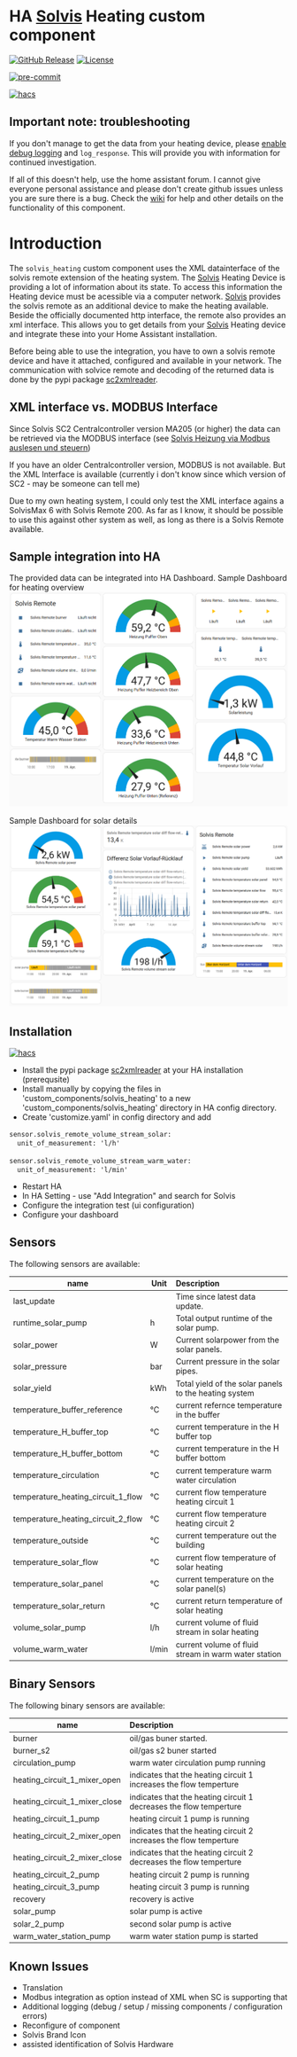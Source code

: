 #  HA [Solvis](http://www.solvis.de) Heating custom component

[![GitHub Release][releases-shield]][releases]
[![License][license-shield]](LICENSE)

[![pre-commit][pre-commit-shield]][pre-commit]

[![hacs][hacsbadge]][hacs]

## Important note: troubleshooting
If you don't manage to get the data from your heating device, please [enable debug logging](#debug-logging) and `log_response`. This will provide you with information for continued investigation. 

If all of this doesn't help, use the home assistant forum. I cannot give everyone personal assistance and please don't create github issues unless you are sure there is a bug.
Check the [wiki](https://github.com/Lurchi70/ha-solvis-heating/wiki) for help and other details on the functionality of this component.

# Introduction
The `solvis_heating` custom component uses the XML datainterface of the solvis remote extension of the heating system. 
The [Solvis](http://www.solvis.de) Heating Device is providing a lot of information about its state. To access this information the Heating device must be acessible via a computer network. [Solvis](http://www.solvis.de) provides the solvis remote as an additional device to make the heating available. Beside the officially documented http interface, the remote also provides an xml interface. 
This allows you to get details from your [Solvis](http://www.solvis.de) Heating device and integrate these into your Home Assistant installation.

Before being able to use the integration, you have to own a solvis remote device and have it attached, configured and available in your network. The communication with solvice remote and decoding of the returned data is done by the pypi package [sc2xmlreader](https://pypi.org/project/sc2xmlreader/). 

## XML interface vs. MODBUS Interface
Since Solvis SC2 Centralcontroller version MA205 (or higher) the data can be retrieved via the MODBUS interface (see [Solvis Heizung via Modbus auslesen und steuern](https://github.com/saruter/smarthome/blob/master/docs/projekte/solvis-heizung.md))

If you have an older Centralcontroller version, MODBUS is not available. But the XML Interface is available (currently i don't know since which version of SC2 - may be someone can tell me)

Due to my own heating system, I could only test the XML interface agains a SolvisMax 6 with Solvis Remote 200. 
As far as I know, it should be possible to use this against other system as well, as long as there is a Solvis Remote available.
## Sample integration into HA
The provided data can be integrated into HA Dashboard. 
Sample Dashboard for heating overview 
![Sample Screenshot for integration into HA](screenshots/screenshot01.png)

Sample Dashboard for solar details 
![Sample Screenshot for details about solar](screenshots/screenshot02.PNG)

## Installation

[![hacs][hacsbadge]][hacs]
- Install the pypi package [sc2xmlreader](https://pypi.org/project/sc2xmlreader/) at your HA installation (prerequsite)
- Install manually by copying the files in 'custom_components/solvis_heating' to a new 'custom_components/solvis_heating' directory in HA config directory.
- Create 'customize.yaml' in config directory and add 
```
sensor.solvis_remote_volume_stream_solar:
  unit_of_measurement: 'l/h'

sensor.solvis_remote_volume_stream_warm_water:
  unit_of_measurement: 'l/min'
``` 
- Restart HA 
- In HA Setting - use "Add Integration" and search for Solvis
- Configure the integration test (ui configuration)
- Configure your dashboard

## Sensors
The following sensors are available:

| name                         | Unit   | Description   |
|------------------------------|--------|:-------------------------------------------|
| last_update                  |        | Time since latest data update.                |
| runtime_solar_pump           | h      | Total output runtime of the solar pump. |
| solar_power                  | W      | Current solarpower from the solar panels. |
| solar_pressure               | bar    | Current pressure in the solar pipes. |
| solar_yield                  | kWh    | Total yield of the solar panels to the heating system |
| temperature_buffer_reference | °C     | current refernce temperature in the buffer |
| temperature_H_buffer_top     | °C     | current temperature in the H buffer top |
| temperature_H_buffer_bottom  | °C     | current temperature in the H buffer bottom |
| temperature_circulation      | °C     | current temperature warm water circulation |
| temperature_heating_circuit_1_flow | °C     | current flow temperature heating circuit 1 |
| temperature_heating_circuit_2_flow | °C     | current flow temperature heating circuit 2 |
| temperature_outside          | °C     | current temperature out the building |
| temperature_solar_flow       | °C     | current flow temperature of solar heating  |
| temperature_solar_panel      | °C     | current temperature on the solar panel(s)  |
| temperature_solar_return     | °C     | current return temperature of solar heating  |
| volume_solar_pump            | l/h    | current volume of fluid stream in solar heating  |
| volume_warm_water            | l/min  | current volume of fluid stream in warm water station  |

## Binary Sensors
The following binary sensors are available:

| name                         | Description   |
|------------------------------|:-------------------------------------------|
| burner                       | oil/gas buner started. |
| burner_s2                    | oil/gas s2 buner started |
| circulation_pump             | warm water circulation pump running |
| heating_circuit_1_mixer_open | indicates that the heating circuit 1 increases the flow temperture |
| heating_circuit_1_mixer_close| indicates that the heating circuit 1 decreases the flow temperture |
| heating_circuit_1_pump       | heating circuit 1 pump is running |
| heating_circuit_2_mixer_open | indicates that the heating circuit 2 increases the flow temperture |
| heating_circuit_2_mixer_close| indicates that the heating circuit 2 decreases the flow temperture |
| heating_circuit_2_pump       | heating circuit 2 pump is running |
| heating_circuit_3_pump       | heating circuit 3 pump is running |
| recovery                     | recovery is active |
| solar_pump                   | solar pump is active |
| solar_2_pump                 | second solar pump is active |
| warm_water_station_pump      | warm water station pump is started |

## Known Issues
- Translation 
- Modbus integration as option instead of XML when SC is supporting that 
- Additional logging (debug / setup / missing components / configuration errors)
- Reconfigure of component
- Solvis Brand Icon
- assisted identification of Solvis Hardware

[commits]: https://github.com/Lurchi70/ha-solvis-heating/commits/main
[hacs]: https://hacs.xyz
[hacsbadge]: https://img.shields.io/badge/HACS-Default-orange.svg?style=for-the-badge
[discord]: https://discord.gg/Qa5fW2R
[discord-shield]: https://img.shields.io/discord/330944238910963714.svg?style=for-the-badge
[license-shield]: https://img.shields.io/github/license/Lurchi70/ha-solvis-heating?style=for-the-badge
[pre-commit]: https://github.com/pre-commit/pre-commit
[pre-commit-shield]: https://img.shields.io/badge/pre--commit-enabled-brightgreen?style=for-the-badge
[releases-shield]: https://img.shields.io/github/release/Lurchi70/ha-solvis-heating.svg?style=for-the-badge
[releases]: https://github.com/Lurchi70/ha-solvis-heating/releases
[user_profile]: https://github.com/Lurchi70
